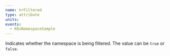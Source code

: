 ```yaml
---
name: nrFiltered
type: attribute
units:
events:
  - K8sNamespaceSample
---
```


Indicates whether the namespace is being filtered. The value can be `true` or `false`.